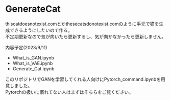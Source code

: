 # GenerateCat
thiscatdoesnotexist.comとかthesecatsdonotexist.comのように手元で猫を生成できるようにしたいので作る。<br>
不定期更新なので気が向いたら更新するし、気が向かなかったら更新しません。<br>

内容予定(2023/9/11)<br>
- What_is_GAN.ipynb<br>
- What_is_VAE.ipynb<br>
- Generate_Cat.ipynb<br>

このリポジトリでGANを学習してくれる人向けにPytorch_command.ipynbを用意しました。<br>
Pytorchの扱いに慣れてない人はまずはそちらをご覧ください。<br>
